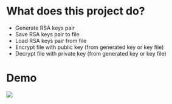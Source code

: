 # What does this project do?
  * Generate RSA keys pair
  * Save RSA keys pair to file
  * Load RSA keys pair from file
  * Encrypt file with public key (from generated key or key file)
  * Decrypt file with private key (from generated key or key file)
# Demo
![](https://github.com/vnqmai/Bao-mat-an-ninh-mang/blob/master/RSA/BMANM_MAHOACONGKHAI_NHOM10/demo.gif)
